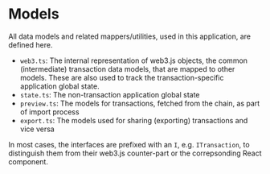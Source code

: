 Models
===

All data models and related mappers/utilities, used in this application, are defined here.

* `web3.ts`: The internal representation of web3.js objects, the common (intermediate) transaction data models, that are mapped to other models. These are also used to track the transaction-specific application global state.
* `state.ts`: The non-transaction application global state
* `preview.ts`: The models for transactions, fetched from the chain, as part of import process
* `export.ts`: The models used for sharing (exporting) transactions and vice versa

In most cases, the interfaces are prefixed with an `I`, e.g. `ITransaction`, to distinguish them from their web3.js counter-part or the correpsonding React component.
